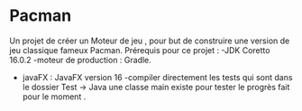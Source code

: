 # Pacman
Un projet de créer un Moteur de jeu , pour but de construire une version de jeu classique fameux Pacman.
Prérequis pour ce projet : 
-JDK Coretto 16.0.2
-moteur de production : Gradle.
- javaFX : JavaFX version 16
-compiler directement les tests qui sont dans le dossier Test -> Java
 une classe main existe pour tester le progrès fait pour le moment .
